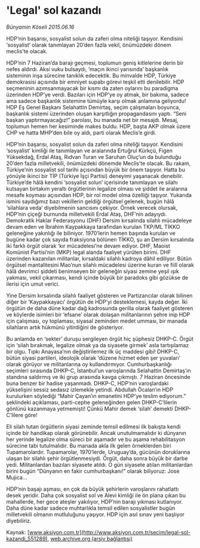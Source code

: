 # 'Legal' sol kazandı

*Bünyamin Köseli 2015.06.16*

<div class="pNewsDetailMainContent ctx_content" itemprop="articleBody">
 <p>
  HDP’nin başarısı, sosyalist solun da zaferi olma niteliği taşıyor. Kendisini ‘sosyalist’ olarak tanımlayan 20’den fazla vekil, önümüzdeki dönem meclis’te olacak.
 </p>
 <p>
  HDP’nin 7 Haziran’da barajı geçmesi, toplumun geniş kitlelerine derin bir nefes aldırdı. Aksi vuku bulsaydı, ‘maçın ikinci yarısında’ başkanlık sisteminin inşa sürecine tanıklık edecektik. Bu minvalde HDP, Türkiye demokrasisi açısında bir emniyet supabı görevi teşkil etti denilebilir. HDP seçmeninin azımsanmayacak bir kısmı da zaten oylarını bu paradigma üzerinden HDP’ye verdi. Bazıları için HDP’ye oy atmak, bir bakıma, sadece ama sadece başkanlık sistemine tümüyle karşı olmak anlamına geliyordu! HDP Eş Genel Başkanı Selahattin Demirtaş, seçim çalışmaları boyunca, başkanlık sistemi üzerinden oluşan karşıtlığın propagandasını yaptı. “Seni başkan yaptırmayacağız!” parolası, bu manada net bir mesajdı. Mesaj, toplumun hemen her kesiminde makes buldu. HDP, başta AKP olmak üzere CHP ve hatta MHP’den bile oy aldı, parti olarak Meclis’e girdi.
 </p>
 <p>
  HDP’nin başarısı, sosyalist solun da zaferi olma niteliği taşıyor. Kendisini ‘sosyalist’ kimliği ile tanımlayan ve aralarında Ertuğrul Kürkçü, Figen Yüksekdağ, Erdal Ataş, Rıdvan Turan ve Saruhan Oluç’un da bulunduğu 20’den fazla milletvekili, önümüzdeki dönemde Meclis’te olacak. Bu rakam, Türkiye’nin sosyalist sol tarihi açısından büyük bir önem taşıyor. Hatta bu yönüyle ikinci bir TİP (Türkiye İşçi Partisi) deneyimi yaşanacak denebilir. Türkiye’de hâlâ kendini ‘sosyalist solun’ içerisinde tanımlayan ve silahı kutsayan birtakım yeraltı örgütlerinin legalize olması ve şiddet ile aralarına mesafe koyması açısından HDP, bir rol model olma özelliği taşıyor. Yukarıda ismini saydığımız bazı vekillerin geldiği örgütsel gelenek, bugün hâlâ ‘silahlara veda’ diyebilmenin sancısını çekiyor. Örnek verecek olursak, HDP’nin çiçeği burnunda milletvekili Erdal Ataş, DHF’nin adayıydı. Demokratik Haklar Federasyonu (DHF) Dersim kırsalında silahlı mücadeleye devam eden ve İbrahim Kaypakkaya tarafından kurulan TKP/ML TİKKO geleneğine yakınlığı ile biliniyor. 1970’lerin hemen başında kurulan ve bugüne kadar çok sayıda fraksiyona bölünen TİKKO, şu an Dersim kırsalında iki farklı örgüt olarak ‘kır mücadelesi’ne devam ediyor. DHF, Maoist Komünist Partisi’nin (MKP) legal alanda faaliyet yürüten birimi. DHF üzerinden kazanılan militanlar, kırsaldaki silahlı kadroya dâhil ediliyor. Bütün örgütsel mantalitesini Mao’nun silahlı mücadelesi üzerine kuran ve fiilî olarak hâlâ devrimci şiddeti benimseyen bir geleneğin siyasi zemine yeşil ışık yakması, vekil çıkarması, kendi içinde büyük bir paradoks gibi gözükse de ilerisi için umut verici.
 </p>
 <p>
  Yine Dersim kırsalında silahlı faaliyet gösteren ve Partizancılar olarak bilinen diğer bir ‘Kaypakkayacı’ örgütün de HDP’yi desteklemesi, kayda değer. İki örgütün de daha düne kadar dağ kadrosunda gerilla olarak faaliyet gösteren ve köylerde isimleri bir ‘efsane’ olarak dolaşan militanlarının şehre inip HDP için çalışması, oy toplaması, siyasal zeminden medet umması, bir manada silahların artık hükmünü yitirdiğini de gösteriyor.
 </p>
 <p>
  Bu anlamda en ‘sekter’ duruşu sergileyen örgüt hiç şüphesiz DHKP-C. Örgüt için ‘silah bırakmak, legalize olmak ya da siyasete girmek’ asla tartışılamaz bir olgu. Tıpkı Anayasa’nın değiştirilemez ilk üç maddesi gibi! DHKP-C, bütün siyasi partileri, ideolojik olarak ‘düzene hizmet eden şer yuvaları’ olarak görüyor ve militanlarına oy kullandırmıyor. Cumhurbaşkanlığı seçimleri sırasında DHKP-C, İstanbul’un varoşlarında Selahattin Demirtaş’ın standına saldırmış ve iki grup arasında kavga çıkmıştı. 7 Haziran öncesinde buna benzer bir hadise yaşanmadı. DHKP-C, HDP’nin varoşlardaki yükselişini sessiz sedasız izlemekle yetindi. Abdullah Öcalan’ın HDP kurulurken söylediği “Mahir Çayan’ın emanetini HDP’ye teslim ediyorum.” şeklindeki açıklaması, parti-cephe geleneğinden gelen DHKP-C’lilerin gönlünü kazanmaya yetmemişti! Çünkü Mahir demek ‘silah’ demekti DHKP-C’lilere göre!
 </p>
 <p>
  Eli silah tutan örgütlerin siyasi zeminde temsil edilmesi ilk bakışta kendi içinde bir handikap olarak görünebilir. Ancak unutulmamalıdır ki dünyanın her yerinde legalize olma süreci bir aşamadır ve bu aşama rehabilitasyon sürecine tabi tutulmalıdır. Bu manada akla ilk gelen örneklerden biri Tupamarolardır. Tupamarolar, 1970’lerde, Uruguay’da, gücünün doruklarına ulaşan bir silahlı şehir örgütlenmesiydi. Örgüt, daha sonra büyük bir darbe yedi. Militanlardan bazıları siyasete atıldı. O gün siyasete atılan militanlardan birini bugün “Dünyanın en fakir cumhurbaşkanı!” olarak biliyoruz: Jose Mujica...
 </p>
 <p>
  HDP’nin başajı aşması, en çok da büyük şehirlerin varoşlarını rahatlattı desek yeridir. Daha çok sosyalist sol ve Alevi kimliği ile ön plana çıkan bu mahallerde, her gece ateşler yakılıyor, HDP’nin barajı yıkması kutlanıyor. Daha düne kadar sadece muhtarlıkla temsil edilen sosyalistler bugün milletvekili olmanın mutluluğunu yaşıyor. HDP için asıl sınav yeni başlıyor diyebiliriz.
 </p>
</div>


Kaynak: [www.aksiyon.com.tr](http://www.aksiyon.com.tr/secim/legal-sol-kazandi_551289), [web.archive.org (arşiv bağlantısı)](http://web.archive.org/web/20151223052425/http://www.aksiyon.com.tr/secim/legal-sol-kazandi_551289)
